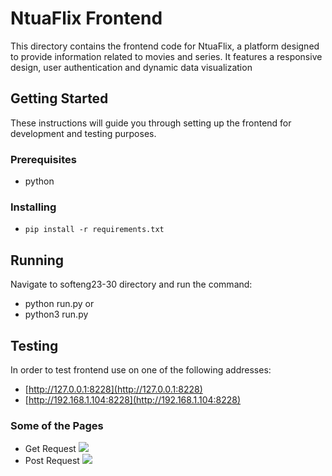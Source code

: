 # **NtuaFlix Frontend**
This directory contains the frontend code for NtuaFlix, a platform designed to provide information related to movies and series.  It features a responsive design, user authentication and dynamic data visualization

## **Getting Started**
These instructions will guide you through setting up the frontend for development and testing purposes.

### **Prerequisites**
- python

### **Installing**
- ``` pip install -r requirements.txt ```

 ## **Running**
 Navigate to softeng23-30 directory and run the command:
   - python run.py or
   - python3 run.py

## **Testing**
In order to test frontend use on one of the following addresses:
  - [http://127.0.0.1:8228](http://127.0.0.1:8228)
  - [http://192.168.1.104:8228](http://192.168.1.104:8228)
### **Some of the Pages**
- Get Request
![](https://github.com/ntua/softeng23-30/blob/main/assets/getRequest.png)
- Post Request
![](https://github.com/ntua/softeng23-30/blob/main/assets/postRequest.png)
